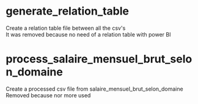 # generate_relation_table
Create a relation table file between all the csv's  
It was removed because no need of a relation table with power BI

# process_salaire_mensuel_brut_selon_domaine
Create a processed csv file from salaire_mensuel_brut_selon_domaine  
Removed because nor more used
